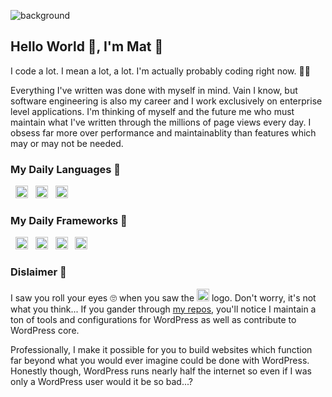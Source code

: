 ![background](https://onpointplugins.com/content/uploads/2021/04/1518642948034.jpg)

## Hello World 👋, I'm Mat 🙇

I code a lot. I mean a lot, a lot. I'm actually probably coding right now. 🤷‍♂️ 

Everything I've written was done with myself in mind. Vain I know, but software engineering is also my career and I work exclusively on enterprise level applications. I'm thinking of myself and the future me who must maintain what I've written through the millions of page views every day. I obsess far more over performance and maintainablity than features which may or may not be needed. 

### My Daily Languages 🧰

 &nbsp; <a href="https://www.typescriptlang.org/"><img src="https://cdn.jsdelivr.net/npm/programming-languages-logos/src/typescript/typescript.png" height="20"></a>  &nbsp;
 <a href="https://www.php.net/"><img src="https://cdn.jsdelivr.net/npm/programming-languages-logos/src/php/php.png" height="20"></a>  &nbsp;
 <a href="https://www.w3.org/Style/CSS/Overview.en.html"><img src="https://cdn.jsdelivr.net/npm/programming-languages-logos/src/css/css.png" height="20"></a>  &nbsp;

###  My Daily Frameworks 🔨

 &nbsp; <a href="https://wordpress.org/"><img src="https://s.w.org/style/images/about/WordPress-logotype-simplified.png" height="20"></a> &nbsp;
<a href="https://reactjs.org/"><img src="https://upload.wikimedia.org/wikipedia/commons/a/a7/React-icon.svg" height="20"></a> &nbsp;
<a href="https://ant.design/"><img src="https://seeklogo.com/images/A/ant-design-logo-EAB6B3D5D9-seeklogo.com.png" height="20"></a> &nbsp;
<a href="https://github.com/lipemat?tab=repositories"><img src="https://onpointplugins.com/plugins/assets/company/logo-square.webp" height="20"></a></a> 

### Dislaimer 📕

I saw you roll your eyes 🙄 when you saw the <img src="https://s.w.org/style/images/about/WordPress-logotype-simplified.png" height="20"> logo. Don't worry, it's not what you think... If you gander through [my repos](https://github.com/lipemat?tab=repositories), you'll notice I maintain a ton of tools and configurations for WordPress as well as contribute to WordPress core. 

Professionally, I make it possible for you to build websites which function far beyond what you would ever imagine could be done with WordPress. Honestly though, WordPress runs nearly half the internet so even if I was only a WordPress user would it be so bad...? 
